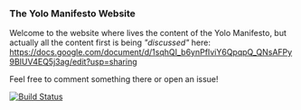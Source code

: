 ### The Yolo Manifesto Website

Welcome to the website where lives the content of the Yolo Manifesto, but actually
all the content first is being _"discussed"_ here: https://docs.google.com/document/d/1sqhQI_b6ynPfIviY6QpqpQ_QNsAFPy9BIUV4EQ5j3ag/edit?usp=sharing

Feel free to comment something there or open an issue!

[![Build Status](https://travis-ci.org/davesnx/yolomanifesto.com.svg?branch=master)](https://travis-ci.org/davesnx/yolomanifesto.com)
